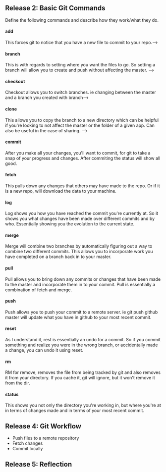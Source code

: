 ## Release 2: Basic Git Commands
Define the following commands and describe how they work/what they do.  


#### add
 This forces git to notice that you have a new file to commit to your repo.-->

#### branch
This is with regards to setting where you want the files to go. So setting a branch will allow you to create and push without affecting the master. -->

#### checkout
Checkout allows you to switch branches. ie changing between the master and a branch you created with branch-->

#### clone
This allows you to copy the branch to a new directory which can be helpful if you're looking to not affect the master or the folder of a given app. Can also be useful in the case of sharing. -->

#### commit
After you make all your changes, you'll want to commit, for git to take a snap of your progress and changes. After commiting the status will show all good. 

#### fetch
This pulls down any changes that others may have made to the repo. Or if it is a new repo, will download the data to your machine. 

#### log
Log shows you how you have reached the commit you're currently at. So it shows you what changes have been made over different commits and by who. Essentially showing you the evolution to the current state.

#### merge
Merge will combine two branches by automatically figuring out a way to combine two different commits. This allows you to incorporate work you have completed on a branch back in to your master.

#### pull
Pull allows you to bring down any commits or changes that have been made to the master and incorporate them in to your commit. Pull is essentially a combination of fetch and merge. 

#### push
Push allows you to push your commit to a remote server. ie git push github master will update what you have in github to your most recent commit.

#### reset
As I understand it, rest is essentially an undo for a commit. So if you commit something and realize you were in the wrong branch, or accidentally made a change, you can undo it using reset. 

#### rm
RM for remove, removes the file from being tracked by git and also removes it from your directory. If you cache it, git will ignore, but it won't remove it from the dir. 

#### status
  This shows you not only the directory you're working in, but where you're at in terms of changes made and in terms of your most recent commit.

## Release 4: Git Workflow

- Push files to a remote repository
- Fetch changes
- Commit locally

## Release 5: Reflection
